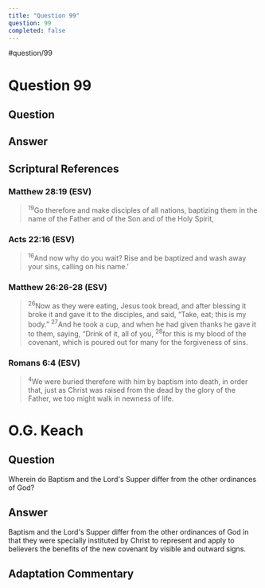 ```yaml
---
title: "Question 99"
question: 99
completed: false
---
```

#question/99
# Question 99

## Question


## Answer


## Scriptural References
### Matthew 28:19 (ESV)
> <sup>19</sup>Go therefore and make disciples of all nations, baptizing them in the name of the Father and of the Son and of the Holy Spirit,

### Acts 22:16 (ESV)
> <sup>16</sup>And now why do you wait? Rise and be baptized and wash away your sins, calling on his name.’

### Matthew 26:26-28 (ESV)
> <sup>26</sup>Now as they were eating, Jesus took bread, and after blessing it broke it and gave it to the disciples, and said, “Take, eat; this is my body.”
> <sup>27</sup>And he took a cup, and when he had given thanks he gave it to them, saying, “Drink of it, all of you,
> <sup>28</sup>for this is my blood of the covenant, which is poured out for many for the forgiveness of sins.

### Romans 6:4 (ESV)
> <sup>4</sup>We were buried therefore with him by baptism into death, in order that, just as Christ was raised from the dead by the glory of the Father, we too might walk in newness of life.

# O.G. Keach
## Question
Wherein do Baptism and the Lord's Supper differ from the other ordinances of God?

## Answer
Baptism and the Lord's Supper differ from the other ordinances of God in that they were specially instituted by Christ to represent and apply to believers the benefits of the new covenant by visible and outward signs.

## Adaptation Commentary
